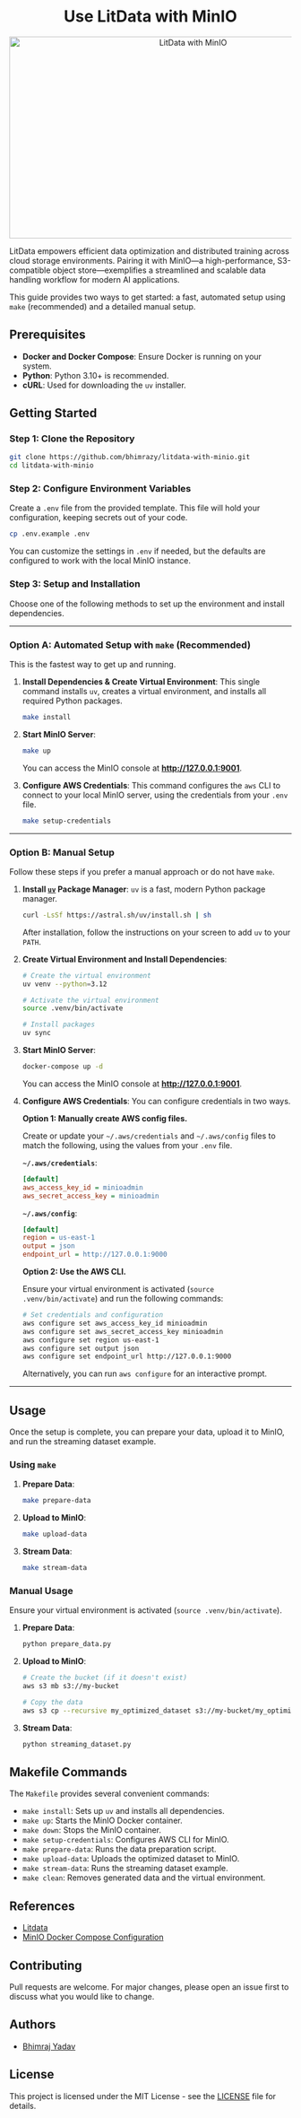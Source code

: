 <div align="center">
  <h1>Use LitData with MinIO</h1>
  <img src="https://github.com/bhimrazy/litdata-with-minio/assets/46085301/49e34dc3-8176-4395-b628-99c315f5e7c2" alt="LitData with MinIO" width="640" height="360">
   <br/>
</div>

LitData empowers efficient data optimization and distributed training across cloud storage environments. Pairing it with MinIO—a high-performance, S3-compatible object store—exemplifies a streamlined and scalable data handling workflow for modern AI applications.

This guide provides two ways to get started: a fast, automated setup using `make` (recommended) and a detailed manual setup.

## Prerequisites

- **Docker and Docker Compose**: Ensure Docker is running on your system.
- **Python**: Python 3.10+ is recommended.
- **cURL**: Used for downloading the `uv` installer.

## Getting Started

### Step 1: Clone the Repository

```bash
git clone https://github.com/bhimrazy/litdata-with-minio.git
cd litdata-with-minio
```

### Step 2: Configure Environment Variables

Create a `.env` file from the provided template. This file will hold your configuration, keeping secrets out of your code.

```bash
cp .env.example .env
```

You can customize the settings in `.env` if needed, but the defaults are configured to work with the local MinIO instance.

### Step 3: Setup and Installation

Choose one of the following methods to set up the environment and install dependencies.

---

### Option A: Automated Setup with `make` (Recommended)

This is the fastest way to get up and running.

1.  **Install Dependencies & Create Virtual Environment**:
    This single command installs `uv`, creates a virtual environment, and installs all required Python packages.

    ```bash
    make install
    ```

2.  **Start MinIO Server**:

    ```bash
    make up
    ```

    You can access the MinIO console at **http://127.0.0.1:9001**.

3.  **Configure AWS Credentials**:
    This command configures the `aws` CLI to connect to your local MinIO server, using the credentials from your `.env` file.
    ```bash
    make setup-credentials
    ```

---

### Option B: Manual Setup

Follow these steps if you prefer a manual approach or do not have `make`.

1.  **Install [`uv`](https://docs.astral.sh/uv/) Package Manager**:
    `uv` is a fast, modern Python package manager.

    ```bash
    curl -LsSf https://astral.sh/uv/install.sh | sh
    ```

    After installation, follow the instructions on your screen to add `uv` to your `PATH`.

2.  **Create Virtual Environment and Install Dependencies**:

    ```bash
    # Create the virtual environment
    uv venv --python=3.12

    # Activate the virtual environment
    source .venv/bin/activate

    # Install packages
    uv sync
    ```

3.  **Start MinIO Server**:

    ```bash
    docker-compose up -d
    ```

    You can access the MinIO console at **http://127.0.0.1:9001**.

4.  **Configure AWS Credentials**:
    You can configure credentials in two ways.

    **Option 1: Manually create AWS config files.**

    Create or update your `~/.aws/credentials` and `~/.aws/config` files to match the following, using the values from your `.env` file.

    **`~/.aws/credentials`**:

    ```ini
    [default]
    aws_access_key_id = minioadmin
    aws_secret_access_key = minioadmin
    ```

    **`~/.aws/config`**:

    ```ini
    [default]
    region = us-east-1
    output = json
    endpoint_url = http://127.0.0.1:9000
    ```

    **Option 2: Use the AWS CLI.**

    Ensure your virtual environment is activated (`source .venv/bin/activate`) and run the following commands:

    ```bash
    # Set credentials and configuration
    aws configure set aws_access_key_id minioadmin
    aws configure set aws_secret_access_key minioadmin
    aws configure set region us-east-1
    aws configure set output json
    aws configure set endpoint_url http://127.0.0.1:9000
    ```

    Alternatively, you can run `aws configure` for an interactive prompt.

---

## Usage

Once the setup is complete, you can prepare your data, upload it to MinIO, and run the streaming dataset example.

### Using `make`

1.  **Prepare Data**:
    ```bash
    make prepare-data
    ```
2.  **Upload to MinIO**:
    ```bash
    make upload-data
    ```
3.  **Stream Data**:
    ```bash
    make stream-data
    ```

### Manual Usage

Ensure your virtual environment is activated (`source .venv/bin/activate`).

1.  **Prepare Data**:
    ```bash
    python prepare_data.py
    ```
2.  **Upload to MinIO**:

    ```bash
    # Create the bucket (if it doesn't exist)
    aws s3 mb s3://my-bucket

    # Copy the data
    aws s3 cp --recursive my_optimized_dataset s3://my-bucket/my_optimized_dataset
    ```

3.  **Stream Data**:
    ```bash
    python streaming_dataset.py
    ```

## Makefile Commands

The `Makefile` provides several convenient commands:

- `make install`: Sets up `uv` and installs all dependencies.
- `make up`: Starts the MinIO Docker container.
- `make down`: Stops the MinIO container.
- `make setup-credentials`: Configures AWS CLI for MinIO.
- `make prepare-data`: Runs the data preparation script.
- `make upload-data`: Uploads the optimized dataset to MinIO.
- `make stream-data`: Runs the streaming dataset example.
- `make clean`: Removes generated data and the virtual environment.

## References

- [Litdata](https://github.com/Lightning-AI/litdata)
- [MinIO Docker Compose Configuration](https://github.com/minio/minio/blob/master/docs/orchestration/docker-compose/docker-compose.yaml)

## Contributing

Pull requests are welcome. For major changes, please open an issue first to discuss what you would like to change.

## Authors

- [Bhimraj Yadav](https://github.com/bhimrazy)

## License

This project is licensed under the MIT License - see the [LICENSE](LICENSE) file for details.
